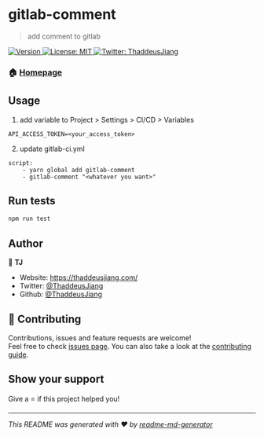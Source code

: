 # gitlab-comment

> add comment to gitlab

<p>
  <a href="https://www.npmjs.com/package/gitlab-comment" target="_blank">
    <img alt="Version" src="https://img.shields.io/npm/v/gitlab-comment.svg">
  </a>
  <a href="#" target="_blank">
    <img alt="License: MIT" src="https://img.shields.io/badge/License-MIT-yellow.svg" />
  </a>
  <a href="https://twitter.com/ThaddeusJiang" target="_blank">
    <img alt="Twitter: ThaddeusJiang" src="https://img.shields.io/twitter/follow/ThaddeusJiang.svg?style=social" />
  </a>
</p>



### 🏠 [Homepage](https://github.com/ThaddeusJiang/gitlab-comment#readme)

## Usage

1. add variable to Project > Settings > CI/CD > Variables

```
API_ACCESS_TOKEN=<your_access_token>
```

2. update gitlab-ci.yml

```
script:
    - yarn global add gitlab-comment
    - gitlab-comment "<whatever you want>"
```

## Run tests

```sh
npm run test
```

## Author

👤 **TJ**

* Website: https://thaddeusjiang.com/
* Twitter: [@ThaddeusJiang](https://twitter.com/ThaddeusJiang)
* Github: [@ThaddeusJiang](https://github.com/ThaddeusJiang)

## 🤝 Contributing

Contributions, issues and feature requests are welcome!<br />Feel free to check [issues page](https://github.com/ThaddeusJiang/gitlab-comment/issues). You can also take a look at the [contributing guide](https://github.com/ThaddeusJiang/gitlab-comment/blob/main/CONTRIBUTING.md).

## Show your support

Give a ⭐️ if this project helped you!

***
_This README was generated with ❤️ by [readme-md-generator](https://github.com/kefranabg/readme-md-generator)_